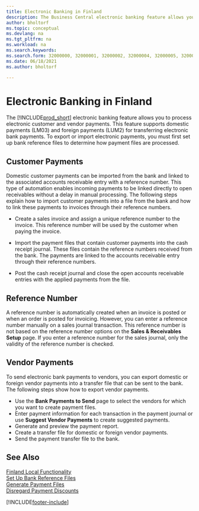 ```yaml
---
title: Electronic Banking in Finland
description: The Business Central electronic banking feature allows you to process electronic customer and vendor payments.
author: bholtorf
ms.topic: conceptual
ms.devlang: na
ms.tgt_pltfrm: na
ms.workload: na
ms.search.keywords:
ms.search.form: 32000000, 32000001, 32000002, 32000004, 32000005, 32000006
ms.date: 06/18/2021
ms.author: bholtorf

---
```

# Electronic Banking in Finland
The [!INCLUDE[prod_short](../../includes/prod_short.md)] electronic banking feature allows you to process electronic customer and vendor payments. This feature supports domestic payments (LM03) and foreign payments (LUM2) for transferring electronic bank payments. To export or import electronic payments, you must first set up bank reference files to determine how payment files are processed.  

## Customer Payments  
Domestic customer payments can be imported from the bank and linked to the associated accounts receivable entry with a reference number. This type of automation enables incoming payments to be linked directly to open receivables without a delay in manual processing. The following steps explain how to import customer payments into a file from the bank and how to link these payments to invoices through their reference numbers.  

- Create a sales invoice and assign a unique reference number to the invoice. This reference number will be used by the customer when paying the invoice.  

- Import the payment files that contain customer payments into the cash receipt journal. These files contain the reference numbers received from the bank. The payments are linked to the accounts receivable entry through their reference numbers.  

- Post the cash receipt journal and close the open accounts receivable entries with the applied payments from the file.  

## Reference Number  
A reference number is automatically created when an invoice is posted or when an order is posted for invoicing. However, you can enter a reference number manually on a sales journal transaction. This reference number is not based on the reference number options on the **Sales & Receivables Setup** page. If you enter a reference number for the sales journal, only the validity of the reference number is checked.  

## Vendor Payments  
To send electronic bank payments to vendors, you can export domestic or foreign vendor payments into a transfer file that can be sent to the bank. The following steps show how to export vendor payments.  

- Use the **Bank Payments to Send** page to select the vendors for which you want to create payment files.  
- Enter payment information for each transaction in the payment journal or use **Suggest Vendor Payments** to create suggested payments.  
- Generate and preview the payment report.  
- Create a transfer file for domestic or foreign vendor payments.  
- Send the payment transfer file to the bank.  

## See Also  
 [Finland Local Functionality](finland-local-functionality.md)   
 [Set Up Bank Reference Files](how-to-set-up-bank-reference-files.md)   
 [Generate Payment Files](how-to-generate-payment-files.md)   
 [Disregard Payment Discounts](how-to-disregard-payment-discounts.md)   


[!INCLUDE[footer-include](../../includes/footer-banner.md)]